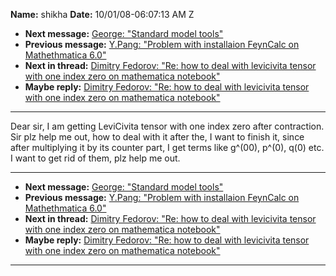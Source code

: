 **Name:** shikha
**Date:** 10/01/08-06:07:13 AM Z

  - **Next message:** [George: "Standard model tools"](0512.html)
  - **Previous message:** [Y.Pang: "Problem with installaion FeynCalc on
    Mathethmatica 6.0"](0510.html)
  - **Next in thread:** [Dimitry Fedorov: "Re: how to deal with
    levicivita tensor with one index zero on mathematica
    notebook"](0538.html)
  - **Maybe reply:** [Dimitry Fedorov: "Re: how to deal with levicivita
    tensor with one index zero on mathematica notebook"](0538.html)

-----

Dear sir, I am getting LeviCivita tensor with one index zero after
contraction. Sir plz help me out, how to deal with it after the, I want
to finish it, since after multiplying it by its counter part, I get
terms like g^(00), p^(0), q(0) etc. I want to get rid of them, plz help
me out.  

-----

  - **Next message:** [George: "Standard model tools"](0512.html)
  - **Previous message:** [Y.Pang: "Problem with installaion FeynCalc on
    Mathethmatica 6.0"](0510.html)
  - **Next in thread:** [Dimitry Fedorov: "Re: how to deal with
    levicivita tensor with one index zero on mathematica
    notebook"](0538.html)
  - **Maybe reply:** [Dimitry Fedorov: "Re: how to deal with levicivita
    tensor with one index zero on mathematica notebook"](0538.html)

-----

